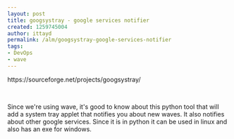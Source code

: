 ```yaml
---
layout: post
title: googsystray - google services notifier
created: 1259745004
author: ittayd
permalink: /alm/googsystray-google-services-notifier
tags:
- DevOps
- wave
---
```

<p>https://sourceforge.net/projects/googsystray/</p>
<p>&nbsp;</p>
<p>Since we're using wave, it's good to know about this python tool that will add a system tray applet that notifies you about new waves. It also notifies about other google services. Since it is in python it can be used in linux and also has an exe for windows.</p>
